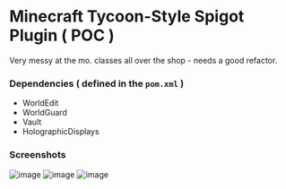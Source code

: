 # Minecraft Tycoon-Style Spigot Plugin ( POC )

Very messy at the mo. classes all over the shop - needs a good refactor.

### Dependencies ( defined in the `pom.xml` )
- WorldEdit
- WorldGuard
- Vault
- HolographicDisplays

### Screenshots
![image](https://user-images.githubusercontent.com/10387015/218584657-62559573-b3ed-4d5a-8576-dc3444c3a2b1.png)
![image](https://user-images.githubusercontent.com/10387015/218584886-d98f8b2b-4913-44a5-b235-fede73ae7c5b.png)
![image](https://user-images.githubusercontent.com/10387015/218584919-a03fdede-2e64-4972-a250-3398b809b4d6.png)
